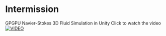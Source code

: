 # Intermission
GPGPU Navier-Stokes 3D Fluid Simulation in Unity
Click to watch the video
[![VIDEO](https://img.youtube.com/vi/HnqBeA6R-M8/0.jpg)](https://www.youtube.com/watch?v=HnqBeA6R-M8)
